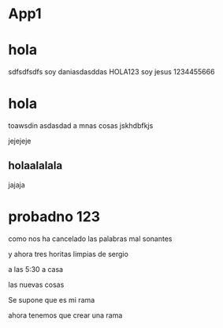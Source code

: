# App1

# hola

sdfsdfsdfs
soy daniasdasddas
HOLA123 
soy jesus
1234455666
# hola
toawsdin
asdasdad
a
mnas cosas
jskhdbfkjs

jejejeje

## holaalalala

jajaja
# probadno 123

como nos ha cancelado las palabras mal sonantes 

y ahora tres horitas limpias de sergio



a las 5:30 a casa


las nuevas cosas

Se supone que es mi rama

ahora tenemos que crear una rama
